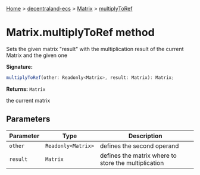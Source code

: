 [Home](./index) &gt; [decentraland-ecs](./decentraland-ecs.md) &gt; [Matrix](./decentraland-ecs.matrix.md) &gt; [multiplyToRef](./decentraland-ecs.matrix.multiplytoref.md)

# Matrix.multiplyToRef method

Sets the given matrix "result" with the multiplication result of the current Matrix and the given one

**Signature:**
```javascript
multiplyToRef(other: Readonly<Matrix>, result: Matrix): Matrix;
```
**Returns:** `Matrix`

the current matrix

## Parameters

|  Parameter | Type | Description |
|  --- | --- | --- |
|  `other` | `Readonly<Matrix>` | defines the second operand |
|  `result` | `Matrix` | defines the matrix where to store the multiplication |

